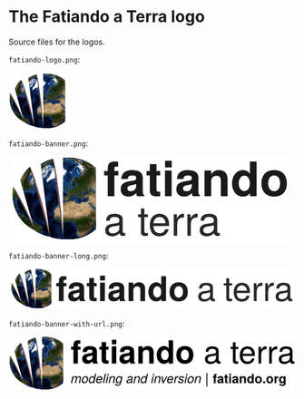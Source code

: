 # The Fatiando a Terra logo

Source files for the logos.

`fatiando-logo.png`:

![The logo](https://raw.githubusercontent.com/fatiando/logo/master/fatiando-logo.png)

`fatiando-banner.png`:

![The banner](https://raw.githubusercontent.com/fatiando/logo/master/fatiando-banner.png)

`fatiando-banner-long.png`:

![The banner in one line](https://raw.githubusercontent.com/fatiando/logo/master/fatiando-banner-long.png)

`fatiando-banner-with-url.png`:

![The banner with the fatiando.org url](https://raw.githubusercontent.com/fatiando/logo/master/fatiando-banner-with-url.png)
